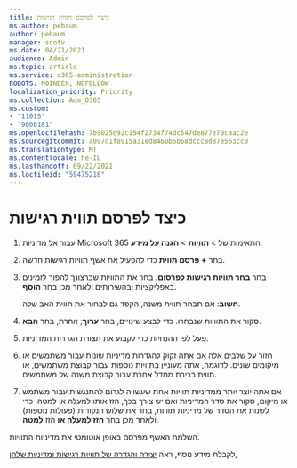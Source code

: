 ```yaml
---
title: כיצד לפרסם תווית רגישות
ms.author: pebaum
author: pebaum
manager: scotv
ms.date: 04/21/2021
audience: Admin
ms.topic: article
ms.service: o365-administration
ROBOTS: NOINDEX, NOFOLLOW
localization_priority: Priority
ms.collection: Adm_O365
ms.custom:
- "11015"
- "9000181"
ms.openlocfilehash: 7b9025092c154f2734f74dc547de877e70caac2e
ms.sourcegitcommit: a097d1f8915a31ed8460b5b68dccc8d87e563cc0
ms.translationtype: MT
ms.contentlocale: he-IL
ms.lasthandoff: 09/22/2021
ms.locfileid: "59475218"
---
```

# <a name="how-to-publish-a-sensitivity-label"></a>כיצד לפרסם תווית רגישות

1. עבור אל מדיניות Microsoft 365 התאימות של > **תוויות**  >  **הגנה על מידע**.

1. בחר **+ פרסם תווית** כדי להפעיל את אשף תוויות רגישות חדשה.

1. בחר **בחר תוויות רגישות לפרסום**. בחר את התוויות שברצונך להפוך לזמינים באפליקציות ובהשירותים ולאחר מכן בחר **הוסף**.

    **חשוב**: אם תבחר תווית משנה, הקפד גם לבחור את תווית האב שלה.

1. סקור את התוויות שנבחרו. כדי לבצע שינויים, בחר **ערוך**; אחרת, בחר **הבא**.

1. פעל לפי ההנחיות כדי לקבוע את תצורת הגדרות המדיניות.

1. חזור על שלבים אלה אם אתה זקוק להגדרות מדיניות שונות עבור משתמשים או מיקומים שונים. לדוגמה, אתה מעוניין בתוויות נוספות עבור קבוצת משתמשים, או תווית ברירת מחדל אחרת עבור קבוצת משנה של משתמשים.

1. אם אתה יוצר יותר ממדיניות תוויות אחת שעשויה לגרום להתנגשות עבור משתמש או מיקום, סקור את סדר המדיניות ואם יש צורך בכך, הזז אותו למעלה או למטה. כדי לשנות את הסדר של מדיניות תוויות, בחר את שלוש הנקודות (פעולות נוספות) ולאחר מכן בחר **הזז למעלה או** הזז **למטה**.

השלמת האשף מפרסם באופן אוטומטי את מדיניות התוויות.

לקבלת מידע נוסף, ראה [יצירה והגדרה של תוויות רגישות ומדיניות שלהן.](https://docs.microsoft.com/microsoft-365/compliance/create-sensitivity-labels)